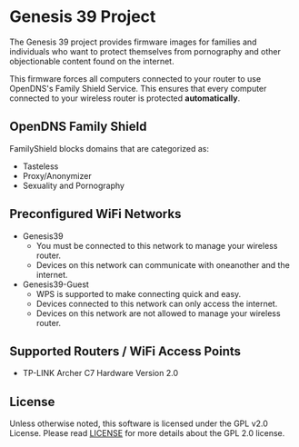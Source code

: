 # Genesis 39 Project

The Genesis 39 project provides firmware images for families and individuals
who want to protect themselves from pornography and other objectionable content
found on the internet.

This firmware forces all computers connected to your router to use OpenDNS's 
Family Shield Service. This ensures that every computer connected to your
wireless router is protected **automatically**.

## OpenDNS Family Shield
FamilyShield blocks domains that are categorized as:
 - Tasteless
 - Proxy/Anonymizer
 - Sexuality and Pornography

## Preconfigured WiFi Networks
- Genesis39
    - You must be connected to this network to manage your wireless router.
    - Devices on this network can communicate with oneanother and the internet.
- Genesis39-Guest
    - WPS is supported to make connecting quick and easy.
    - Devices connected to this network can only access the internet.
    - Devices on this network are not allowed to manage your wireless router.

## Supported Routers / WiFi Access Points
 - TP-LINK Archer C7 Hardware Version 2.0

## License
Unless otherwise noted, this software is licensed under the GPL v2.0 License.
Please read [LICENSE](LICENSE) for more details about the GPL 2.0 license.
